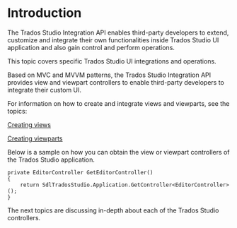 Introduction
====
The  Trados Studio Integration API enables third-party developers to extend, customize and integrate their own functionalities inside Trados Studio UI application and also gain control and perform operations.

This topic covers specific Trados Studio UI integrations and operations.

Based on MVC and MVVM patterns, the Trados Studio Integration API provides view and viewpart controllers to enable third-party developers to integrate their custom UI.

For information on how to create and integrate views and viewparts, see the topics:

[Creating views](integration/creating_views.md)

[Creating viewparts](integration/creating_viewparts.md)

Below is a sample on how you can obtain the view or viewpart controllers of the Trados Studio application.

```
private EditorController GetEditorController()
{
    return SdlTradosStudio.Application.GetController<EditorController>();
}
```

The next topics are discussing in-depth about each of the Trados Studio controllers.